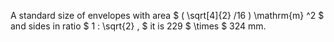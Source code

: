 A standard size of envelopes with area
$ ( \sqrt[4]{2} /16 ) \mathrm{m} ^2 $ and sides in ratio
$ 1 : \sqrt{2} , $ it is 229 $ \times $ 324 mm.
